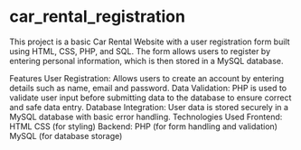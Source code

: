 # car_rental_registration

This project is a basic Car Rental Website with a user registration form built using HTML, CSS, PHP, and SQL. The form allows users to register by entering personal information, which is then stored in a MySQL database.

Features
User Registration: Allows users to create an account by entering details such as name, email and password.
Data Validation: PHP is used to validate user input before submitting data to the database to ensure correct and safe data entry.
Database Integration: User data is stored securely in a MySQL database with basic error handling.
Technologies Used
Frontend:
HTML
CSS (for styling)
Backend:
PHP (for form handling and validation)
MySQL (for database storage)
